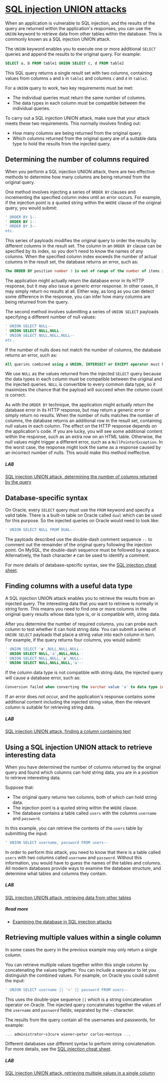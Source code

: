 # [SQL injection UNION attacks](https://portswigger.net/web-security/sql-injection/union-attacks)

When an application is vulnerable to SQL injection, and the results of the query are returned within the application's responses, you can use the `UNION` keyword to retrieve data from other tables within the database. This is commonly known as a SQL injection UNION attack.

The `UNION` keyword enables you to execute one or more additional `SELECT` queries and append the results to the original query. For example:

```sql
SELECT a, b FROM table1 UNION SELECT c, d FROM table2
```

This SQL query returns a single result set with two columns, containing values from columns `a` and `b` in `table1` and columns `c` and `d` in `table2`.

For a `UNION` query to work, two key requirements must be met:

- The individual queries must return the same number of columns.
- The data types in each column must be compatible between the individual queries.

To carry out a SQL injection UNION attack, make sure that your attack meets these two requirements. This normally involves finding out:

- How many columns are being returned from the original query.
- Which columns returned from the original query are of a suitable data type to hold the results from the injected query.

## Determining the number of columns required

When you perform a SQL injection UNION attack, there are two effective methods to determine how many columns are being returned from the original query.

One method involves injecting a series of `ORDER BY` clauses and incrementing the specified column index until an error occurs. For example, if the injection point is a quoted string within the `WHERE` clause of the original query, you would submit:

```sql
' ORDER BY 1--
' ORDER BY 2--
' ORDER BY 3--
etc.
```

This series of payloads modifies the original query to order the results by different columns in the result set. The column in an `ORDER BY` clause can be specified by its index, so you don't need to know the names of any columns. When the specified column index exceeds the number of actual columns in the result set, the database returns an error, such as:

```sql
The ORDER BY position number 3 is out of range of the number of items in the select list.
```

The application might actually return the database error in its HTTP response, but it may also issue a generic error response. In other cases, it may simply return no results at all. Either way, as long as you can detect some difference in the response, you can infer how many columns are being returned from the query.

The second method involves submitting a series of `UNION SELECT` payloads specifying a different number of null values:

```sql
' UNION SELECT NULL--
' UNION SELECT NULL,NULL--
' UNION SELECT NULL,NULL,NULL--
etc.
```

If the number of nulls does not match the number of columns, the database returns an error, such as:

```sql
All queries combined using a UNION, INTERSECT or EXCEPT operator must have an equal number of expressions in their target lists.
```

We use `NULL` as the values returned from the injected `SELECT` query because the data types in each column must be compatible between the original and the injected queries. `NULL` is convertible to every common data type, so it maximizes the chance that the payload will succeed when the column count is correct.

As with the `ORDER BY` technique, the application might actually return the database error in its HTTP response, but may return a generic error or simply return no results. When the number of nulls matches the number of columns, the database returns an additional row in the result set, containing null values in each column. The effect on the HTTP response depends on the application's code. If you are lucky, you will see some additional content within the response, such as an extra row on an HTML table. Otherwise, the null values might trigger a different error, such as a `NullPointerException`. In the worst case, the response might look the same as a response caused by an incorrect number of nulls. This would make this method ineffective.

##### **LAB**

[SQL injection UNION attack, determining the number of columns returned by the query](https://portswigger.net/web-security/sql-injection/union-attacks/lab-determine-number-of-columns)

## Database-specific syntax

On Oracle, every `SELECT` query must use the `FROM` keyword and specify a valid table. There is a built-in table on Oracle called `dual` which can be used for this purpose. So the injected queries on Oracle would need to look like:

```sql
' UNION SELECT NULL FROM DUAL--
```

The payloads described use the double-dash comment sequence `--` to comment out the remainder of the original query following the injection point. On MySQL, the double-dash sequence must be followed by a space. Alternatively, the hash character `#` can be used to identify a comment.

For more details of database-specific syntax, see the [SQL injection cheat sheet](https://portswigger.net/web-security/sql-injection/cheat-sheet).

## Finding columns with a useful data type

A SQL injection UNION attack enables you to retrieve the results from an injected query. The interesting data that you want to retrieve is normally in string form. This means you need to find one or more columns in the original query results whose data type is, or is compatible with, string data.

After you determine the number of required columns, you can probe each column to test whether it can hold string data. You can submit a series of `UNION SELECT` payloads that place a string value into each column in turn. For example, if the query returns four columns, you would submit:

```sql
' UNION SELECT 'a',NULL,NULL,NULL--
' UNION SELECT NULL,'a',NULL,NULL--
' UNION SELECT NULL,NULL,'a',NULL--
' UNION SELECT NULL,NULL,NULL,'a'--
```

If the column data type is not compatible with string data, the injected query will cause a database error, such as:

```sql
Conversion failed when converting the varchar value 'a' to data type int.
```

If an error does not occur, and the application's response contains some additional content including the injected string value, then the relevant column is suitable for retrieving string data.

##### **LAB**

[SQL injection UNION attack, finding a column containing text](https://portswigger.net/web-security/sql-injection/union-attacks/lab-find-column-containing-text)

## Using a SQL injection UNION attack to retrieve interesting data

When you have determined the number of columns returned by the original query and found which columns can hold string data, you are in a position to retrieve interesting data.

Suppose that:

- The original query returns two columns, both of which can hold string data.
- The injection point is a quoted string within the `WHERE` clause.
- The database contains a table called `users` with the columns `username` and `password`.

In this example, you can retrieve the contents of the `users` table by submitting the input:

```sql
' UNION SELECT username, password FROM users--
```

In order to perform this attack, you need to know that there is a table called `users` with two columns called `username` and `password`. Without this information, you would have to guess the names of the tables and columns. All modern databases provide ways to examine the database structure, and determine what tables and columns they contain.

##### **LAB**

[SQL injection UNION attack, retrieving data from other tables](https://portswigger.net/web-security/sql-injection/union-attacks/lab-retrieve-data-from-other-tables)

##### Read more

- [Examining the database in SQL injection attacks](https://portswigger.net/web-security/sql-injection/examining-the-database)

## Retrieving multiple values within a single column

In some cases the query in the previous example may only return a single column.

You can retrieve multiple values together within this single column by concatenating the values together. You can include a separator to let you distinguish the combined values. For example, on Oracle you could submit the input:

```sql
' UNION SELECT username || '~' || password FROM users--
```

This uses the double-pipe sequence `||` which is a string concatenation operator on Oracle. The injected query concatenates together the values of the `username` and `password` fields, separated by the `~` character.

The results from the query contain all the usernames and passwords, for example:

```sql
... administrator~s3cure wiener~peter carlos~montoya ...
```

Different databases use different syntax to perform string concatenation. For more details, see the [SQL injection cheat sheet](https://portswigger.net/web-security/sql-injection/cheat-sheet).

##### **LAB**

[SQL injection UNION attack, retrieving multiple values in a single column](https://portswigger.net/web-security/sql-injection/union-attacks/lab-retrieve-multiple-values-in-single-column)



